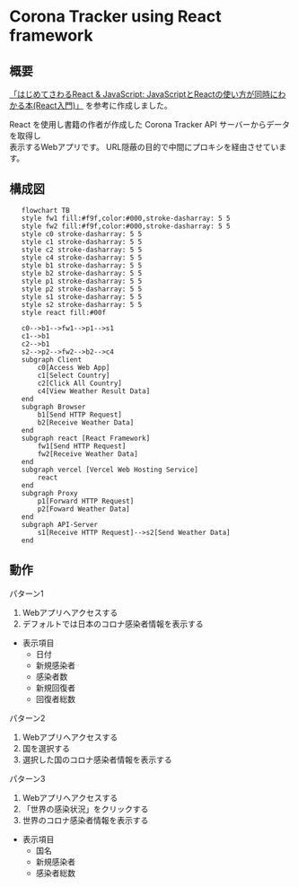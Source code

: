 # Corona Tracker using React framework
## 概要
[「はじめてさわるReact & JavaScript: JavaScriptとReactの使い方が同時にわかる本(React入門)」](https://www.amazon.co.jp/gp/product/B09693ZJCV) を参考に作成しました。

React を使用し書籍の作者が作成した Corona Tracker API サーバーからデータを取得し  
表示するWebアプリです。
URL隠蔽の目的で中間にプロキシを経由させています。

## 構成図
```mermaid
   flowchart TB
   style fw1 fill:#f9f,color:#000,stroke-dasharray: 5 5
   style fw2 fill:#f9f,color:#000,stroke-dasharray: 5 5
   style c0 stroke-dasharray: 5 5
   style c1 stroke-dasharray: 5 5
   style c2 stroke-dasharray: 5 5
   style c4 stroke-dasharray: 5 5
   style b1 stroke-dasharray: 5 5
   style b2 stroke-dasharray: 5 5
   style p1 stroke-dasharray: 5 5
   style p2 stroke-dasharray: 5 5
   style s1 stroke-dasharray: 5 5
   style s2 stroke-dasharray: 5 5
   style react fill:#00f

   c0-->b1-->fw1-->p1-->s1
   c1-->b1
   c2-->b1
   s2-->p2-->fw2-->b2-->c4
   subgraph Client
       c0[Access Web App]
       c1[Select Country]
       c2[Click All Country]
       c4[View Weather Result Data]
   end
   subgraph Browser
       b1[Send HTTP Request]
       b2[Receive Weather Data]
   end
   subgraph react [React Framework]
       fw1[Send HTTP Request]
       fw2[Receive Weather Data]
   end
   subgraph vercel [Vercel Web Hosting Service]
       react
   end
   subgraph Proxy
       p1[Forward HTTP Request]
       p2[Foward Weather Data]
   end
   subgraph API-Server
       s1[Receive HTTP Request]-->s2[Send Weather Data]
   end
```
## 動作
パターン1
1. Webアプリへアクセスする
1. デフォルトでは日本のコロナ感染者情報を表示する
* 表示項目
	* 日付
	* 新規感染者
	* 感染者数
	* 新規回復者
	* 回復者総数

パターン2
1. Webアプリへアクセスする
1. 国を選択する
1. 選択した国のコロナ感染者情報を表示する

パターン3
1. Webアプリへアクセスする
1. 「世界の感染状況」をクリックする
1. 世界のコロナ感染者情報を表示する
* 表示項目
	* 国名
	* 新規感染者
	* 感染者総数

